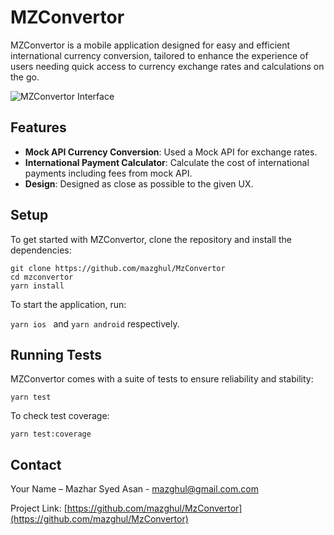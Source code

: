 # MZConvertor

MZConvertor is a mobile application designed for easy and efficient international currency conversion, tailored to enhance the experience of users needing quick access to currency exchange rates and calculations on the go.

![MZConvertor Interface](./assets/demofull.gif)

## Features

- **Mock API Currency Conversion**: Used a Mock API for exchange rates.
- **International Payment Calculator**: Calculate the cost of international payments including fees from mock API.
- **Design**: Designed as close as possible to the given UX.

## Setup

To get started with MZConvertor, clone the repository and install the dependencies:

```
git clone https://github.com/mazghul/MzConvertor
cd mzconvertor
yarn install
```

To start the application, run:

`yarn ios ` and `yarn android` respectively.

## Running Tests

MZConvertor comes with a suite of tests to ensure reliability and stability:

```
yarn test
```

To check test coverage:

```
yarn test:coverage
```

## Contact

Your Name – Mazhar Syed Asan - mazghul@gmail.com.com

Project Link: [https://github.com/mazghul/MzConvertor](https://github.com/mazghul/MzConvertor)
